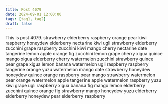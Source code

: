 ```yaml
---
title: Post 4079
date: 2024-09-01 12:00:00
tags: [tag1, tag2]
draft: false
---
```

This is post 4079.
strawberry
elderberry
raspberry
orange
pear
kiwi
raspberry
honeydew
elderberry
nectarine
kiwi
ugli
strawberry
elderberry
zucchini
grape
raspberry
zucchini
kiwi
mango
cherry
nectarine
date
tangerine
lemon
apple
orange
fig
zucchini
lemon
grape
cherry
xigua
quince
mango
xigua
elderberry
cherry
watermelon
zucchini
strawberry
quince
pear
grape
xigua
lemon
banana
watermelon
ugli
raspberry
raspberry
tangerine
orange
yuzu
watermelon
mango
date
strawberry
honeydew
honeydew
quince
orange
raspberry
pear
mango
strawberry
watermelon
pear
orange
watermelon
apple
tangerine
apple
watermelon
raspberry
yuzu
kiwi
grape
ugli
raspberry
xigua
banana
fig
mango
lemon
elderberry
zucchini
quince
orange
fig
strawberry
mango
honeydew
yuzu
elderberry
elderberry
honeydew
pear
elderberry
raspberry
